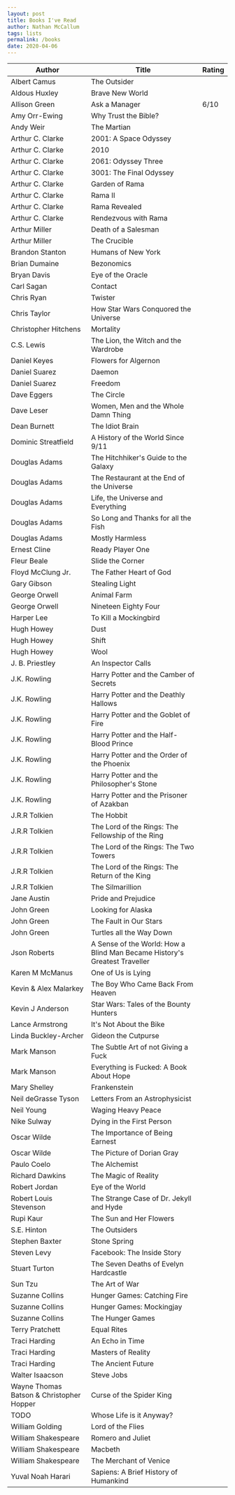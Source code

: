 ```yaml
---
layout: post
title: Books I've Read
author: Nathan McCallum
tags: lists
permalink: /books
date: 2020-04-06
---
```


| Author | Title | Rating |
| ------ | ----- | ------ |
| Albert Camus | The Outsider
| Aldous Huxley | Brave New World
| Allison Green | Ask a Manager | 6/10
| Amy Orr-Ewing | Why Trust the Bible?
| Andy Weir | The Martian
| Arthur C. Clarke | 2001: A Space Odyssey
| Arthur C. Clarke | 2010
| Arthur C. Clarke | 2061: Odyssey Three
| Arthur C. Clarke | 3001: The Final Odyssey
| Arthur C. Clarke | Garden of Rama
| Arthur C. Clarke | Rama II
| Arthur C. Clarke | Rama Revealed
| Arthur C. Clarke | Rendezvous with Rama
| Arthur Miller | Death of a Salesman
| Arthur Miller | The Crucible
| Brandon Stanton | Humans of New York
| Brian Dumaine | Bezonomics
| Bryan Davis | Eye of the Oracle
| Carl Sagan | Contact
| Chris Ryan | Twister
| Chris Taylor | How Star Wars Conquored the Universe
| Christopher Hitchens | Mortality
| C.S. Lewis | The Lion, the Witch and the Wardrobe
| Daniel Keyes | Flowers for Algernon
| Daniel Suarez | Daemon
| Daniel Suarez | Freedom
| Dave Eggers | The Circle
| Dave Leser | Women, Men and the Whole Damn Thing
| Dean Burnett | The Idiot Brain
| Dominic Streatfield | A History of the World Since 9/11
| Douglas Adams | The Hitchhiker's Guide to the Galaxy
| Douglas Adams | The Restaurant at the End of the Universe
| Douglas Adams | Life, the Universe and Everything
| Douglas Adams | So Long and Thanks for all the Fish
| Douglas Adams | Mostly Harmless
| Ernest Cline | Ready Player One
| Fleur Beale | Slide the Corner
| Floyd McClung Jr. | The Father Heart of God
| Gary Gibson | Stealing Light
| George Orwell | Animal Farm
| George Orwell | Nineteen Eighty Four
| Harper Lee | To Kill a Mockingbird
| Hugh Howey | Dust
| Hugh Howey | Shift
| Hugh Howey | Wool
| J. B. Priestley | An Inspector Calls
| J.K. Rowling | Harry Potter and the Camber of Secrets
| J.K. Rowling | Harry Potter and the Deathly Hallows
| J.K. Rowling | Harry Potter and the Goblet of Fire
| J.K. Rowling | Harry Potter and the Half-Blood Prince
| J.K. Rowling | Harry Potter and the Order of the Phoenix
| J.K. Rowling | Harry Potter and the Philosopher's Stone
| J.K. Rowling | Harry Potter and the Prisoner of Azakban
| J.R.R Tolkien | The Hobbit
| J.R.R Tolkien | The Lord of the Rings: The Fellowship of the Ring
| J.R.R Tolkien | The Lord of the Rings: The Two Towers
| J.R.R Tolkien | The Lord of the Rings: The Return of the King
| J.R.R Tolkien | The Silmarillion
| Jane Austin | Pride and Prejudice
| John Green | Looking for Alaska
| John Green | The Fault in Our Stars
| John Green | Turtles all the Way Down
| Json Roberts | A Sense of the World: How a Blind Man Became History's Greatest Traveller
| Karen M McManus | One of Us is Lying
| Kevin & Alex Malarkey | The Boy Who Came Back From Heaven
| Kevin J Anderson | Star Wars: Tales of the Bounty Hunters
| Lance Armstrong | It's Not About the Bike
| Linda Buckley-Archer | Gideon the Cutpurse
| Mark Manson | The Subtle Art of not Giving a Fuck
| Mark Manson | Everything is Fucked: A Book About Hope
| Mary Shelley | Frankenstein
| Neil deGrasse Tyson | Letters From an Astrophysicist
| Neil Young | Waging Heavy Peace
| Nike Sulway | Dying in the First Person
| Oscar Wilde | The Importance of Being Earnest
| Oscar Wilde | The Picture of Dorian Gray
| Paulo Coelo | The Alchemist
| Richard Dawkins | The Magic of Reality
| Robert Jordan | Eye of the World
| Robert Louis Stevenson | The Strange Case of Dr. Jekyll and Hyde
| Rupi Kaur | The Sun and Her Flowers
| S.E. Hinton | The Outsiders
| Stephen Baxter | Stone Spring
| Steven Levy | Facebook: The Inside Story
| Stuart Turton | The Seven Deaths of Evelyn Hardcastle
| Sun Tzu | The Art of War
| Suzanne Collins | Hunger Games: Catching Fire
| Suzanne Collins | Hunger Games: Mockingjay
| Suzanne Collins | The Hunger Games
| Terry Pratchett | Equal Rites
| Traci Harding | An Echo in Time
| Traci Harding | Masters of Reality
| Traci Harding | The Ancient Future
| Walter Isaacson | Steve Jobs
| Wayne Thomas Batson & Christopher Hopper | Curse of the Spider King
| TODO | Whose Life is it Anyway?
| William Golding | Lord of the Flies
| William Shakespeare | Romero and Juliet
| William Shakespeare | Macbeth
| William Shakespeare | The Merchant of Venice
| Yuval Noah Harari | Sapiens: A Brief History of Humankind
